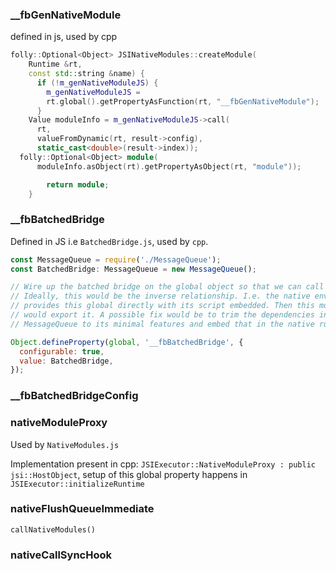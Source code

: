 

### __fbGenNativeModule

defined in js, used by cpp

```cpp
folly::Optional<Object> JSINativeModules::createModule(
    Runtime &rt,
    const std::string &name) {
      if (!m_genNativeModuleJS) {
        m_genNativeModuleJS =
        rt.global().getPropertyAsFunction(rt, "__fbGenNativeModule");
      }
    Value moduleInfo = m_genNativeModuleJS->call(
      rt,
      valueFromDynamic(rt, result->config),
      static_cast<double>(result->index));
  folly::Optional<Object> module(
      moduleInfo.asObject(rt).getPropertyAsObject(rt, "module"));

        return module;
    }
```

### __fbBatchedBridge

Defined in JS i.e `BatchedBridge.js`, used by `cpp`.
```js
const MessageQueue = require('./MessageQueue');
const BatchedBridge: MessageQueue = new MessageQueue();

// Wire up the batched bridge on the global object so that we can call into it.
// Ideally, this would be the inverse relationship. I.e. the native environment
// provides this global directly with its script embedded. Then this module
// would export it. A possible fix would be to trim the dependencies in
// MessageQueue to its minimal features and embed that in the native runtime.

Object.defineProperty(global, '__fbBatchedBridge', {
  configurable: true,
  value: BatchedBridge,
});
``` 

### __fbBatchedBridgeConfig

### nativeModuleProxy

Used by `NativeModules.js`

Implementation present in cpp: `JSIExecutor::NativeModuleProxy : public jsi::HostObject`,
setup of this global property happens in `JSIExecutor::initializeRuntime`

### nativeFlushQueueImmediate

`callNativeModules()`

### nativeCallSyncHook
